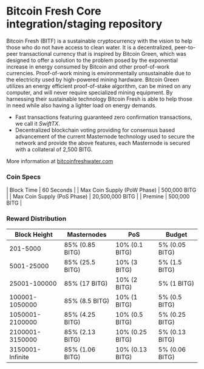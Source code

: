 Bitcoin Fresh Core integration/staging repository
=================================================

Bitcoin Fresh (BITF) is a sustainable cryptocurrency with the vision to help those who do not have access to clean water. It is a decentralized, peer-to-peer transactional currency that is inspired by Bitcoin Green, which was designed to offer a solution to the problem posed by the exponential increase in energy consumed by Bitcoin and other proof-of-work currencies. Proof-of-work mining is environmentally unsustainable due to the electricity used by high-powered mining hardware. Bitcoin Green utilizes an energy efficient proof-of-stake algorithm, can be mined on any computer, and will never require specialized mining equipment. By harnessing their sustainable technology Bitcoin Fresh is able to help those in need while also having a lighter load on energy demands.

- Fast transactions featuring guaranteed zero confirmation transactions, we call it _SwiftTX_.
- Decentralized blockchain voting providing for consensus based advancement of the current Masternode
  technology used to secure the network and provide the above features, each Masternode is secured
  with a collateral of 2,500 BITG.

More information at [bitcoinfreshwater.com](http://www.bitcoinfreshwater.com)

### Coin Specs
| Block Time                  | 60 Seconds      |
| Max Coin Supply (PoW Phase) | 500,000 BITG    |
| Max Coin Supply (PoS Phase) | 20,500,000 BITG |
| Premine                     | 500,000 BITG    |

### Reward Distribution

| **Block Height** | **Masternodes**  | **PoS**          | **Budget**      |
|------------------|------------------|------------------|-----------------|
| 201-5000         | 85% (0.85 BITG)  | 10% (0.1 BITG)   | 5% (0.05 BITG)  |
| 5001-25000       | 85% (25.5 BITG)  | 10% (3 BITG)     | 5% (1.5 BITG)   |
| 25001-100000     | 85% (17 BITG)    | 10% (2 BITG)     | 5% (1 BITG)     |
| 100001-1050000   | 85% (8.5 BITG)   | 10% (1 BITG)     | 5% (0.5 BITG)   |
| 1050001-2100000  | 85% (4.25 BITG)  | 10% (0.5 BITG)   | 5% (0.25 BITG)  |
| 2100001-3150000  | 85% (2.13 BITG)  | 10% (0.25 BITG)  | 5% (0.13 BITG)  |
| 3150001-Infinite | 85% (1.06 BITG)  | 10% (0.13 BITG)  | 5% (0.06 BITG)  |
